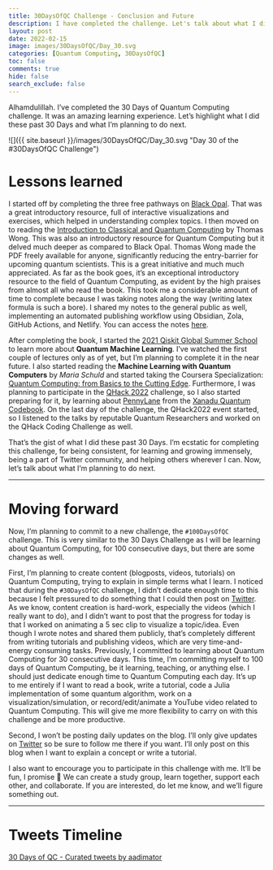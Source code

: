 ```yaml
---
title: 30DaysOfQC Challenge - Conclusion and Future
description: I have completed the challenge. Let's talk about what I did these past 30 days, and what I'll be doing next.
layout: post
date: 2022-02-15
image: images/30DaysOfQC/Day_30.svg
categories: [Quantum Computing, 30DaysOfQC]
toc: false
comments: true
hide: false
search_exclude: false
---
```


Alhamdulillah. I’ve completed the 30 Days of Quantum Computing challenge. It was an amazing learning experience. Let’s highlight what I did these past 30 Days and what I’m planning to do next.

![]({{ site.baseurl }}/images/30DaysOfQC/Day_30.svg "Day 30 of the #30DaysOfQC Challenge")

# Lessons learned

I started off by completing the three free pathways on [Black Opal](https://black.q-ctrl.com/skills). That was a great introductory resource, full of interactive visualizations and exercises, which helped in understanding complex topics. I then moved on to reading the [Introduction to Classical and Quantum Computing](http://www.thomaswong.net/introduction-to-classical-and-quantum-computing.pdf) by Thomas Wong. This was also an introductory resource for Quantum Computing but it delved much deeper as compared to Black Opal. Thomas Wong made the PDF freely available for anyone, significantly reducing the entry-barrier for upcoming quantum scientists. This is a great initiative and much much appreciated. As far as the book goes, it’s an exceptional introductory resource to the field of Quantum Computing, as evident by the high praises from almost all who read the book. This took me a considerable amount of time to complete because I was taking notes along the way (writing latex formula is such a bore). I shared my notes to the general public as well, implementing an automated publishing workflow using Obsidian, Zola, GitHub Actions, and Netlify. You can access the notes [here](https://notes.aadimator.com/%F0%9F%93%9A%20books/%F0%9F%93%9A%20introduction%20to%20classical%20and%20quantum%20computing%20-%20thomas%20wong/).

After completing the book, I started the [2021 Qiskit Global Summer School](https://qiskit.org/textbook-beta/summer-school/quantum-computing-and-quantum-learning-2021/) to learn more about **Quantum Machine Learning**. I’ve watched the first couple of lectures only as of yet, but I’m planning to complete it in the near future. I also started reading the **Machine Learning with Quantum Computers** by _Maria Schuld_ and started taking the Coursera Specialization: [Quantum Computing: from Basics to the Cutting Edge](https://www.coursera.org/specializations/quantum-computing-from-basics-to-the-cutting-edge). Furthermore, I was planning to participate in the [QHack 2022](https://qhack.ai/) challenge, so I also started preparing for it, by learning about [PennyLane](https://xanadu.ai/pennylane) from the [Xanadu Quantum Codebook](https://codebook.xanadu.ai/). On the last day of the challenge, the QHack2022 event started, so I listened to the talks by reputable Quantum Researchers and worked on the QHack Coding Challenge as well.

That’s the gist of what I did these past 30 Days. I’m ecstatic for completing this challenge, for being consistent, for learning and growing immensely, being a part of Twitter community, and helping others wherever I can. Now, let’s talk about what I’m planning to do next.

---

# Moving forward

Now, I’m planning to commit to a new challenge, the `#100DaysOfQC` challenge. This is very similar to the 30 Days Challenge as I will be learning about Quantum Computing, for 100 consecutive days, but there are some changes as well.

First, I’m planning to create content (blogposts, videos, tutorials) on Quantum Computing, trying to explain in simple terms what I learn. I noticed that during the `#30DaysOfQC` challenge, I didn’t dedicate enough time to this because I felt pressured to do something that I could then post on [Twitter](https://twitter.com/aadimator). As we know, content creation is hard-work, especially the videos (which I really want to do), and I didn’t want to post that the progress for today is that I worked on animating a $5$ sec clip to visualize a topic/idea. Even though I wrote notes and shared them publicly, that’s completely different from writing tutorials and publishing videos, which are very time-and-energy consuming tasks. Previously, I committed to learning about Quantum Computing for 30 consecutive days. This time, I’m committing myself to 100 days of Quantum Computing, be it learning, teaching, or anything else. I should just dedicate enough time to Quantum Computing each day. It’s up to me entirely if I want to read a book, write a tutorial, code a Julia implementation of some quantum algorithm, work on a visualization/simulation, or record/edit/animate a YouTube video related to Quantum Computing. This will give me more flexibility to carry on with this challenge and be more productive.

Second, I won’t be posting daily updates on the blog. I’ll only give updates on [Twitter](https://twitter.com/aadimator) so be sure to follow me there if you want. I’ll only post on this blog when I want to explain a concept or write a tutorial.

I also want to encourage you to participate in this challenge with me. It’ll be fun, I promise 🙂 We can create a study group, learn together, support each other, and collaborate. If you are interested, do let me know, and we’ll figure something out.

---

# Tweets Timeline

<a class="twitter-timeline" href="https://twitter.com/aadimator/timelines/1492104324738080769?ref_src=twsrc%5Etfw">30 Days of QC - Curated tweets by aadimator</a> <script async src="https://platform.twitter.com/widgets.js" charset="utf-8"></script>
